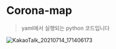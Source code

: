 # Corona-map 
> yaml에서 실행되는 python 코드입니다


![KakaoTalk_20210714_171406173](https://user-images.githubusercontent.com/79623220/125598162-add24128-c325-4060-bc89-586c852927f0.png)
